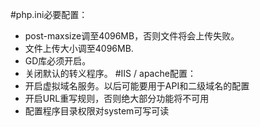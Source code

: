 #php.ini必要配置：
* post-maxsize调至4096MB，否则文件将会上传失败。
* 文件上传大小调至4096MB.
* GD库必须开启。
* 关闭默认的转义程序。
#IIS / apache配置：
* 开启虚拟域名服务。以后可能要用于API和二级域名的配置
* 开启URL重写规则，否则绝大部分功能将不可用
* 配置程序目录权限对system可写可读





